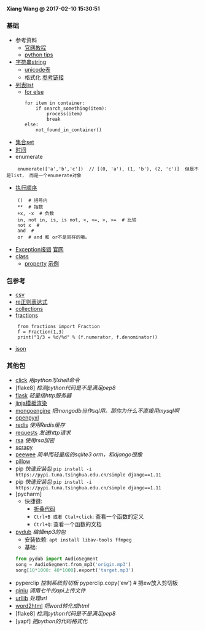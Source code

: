 #### Xiang Wang @ 2017-02-10 15:30:51

### 基础
* 参考资料
    * [官网教程](https://docs.python.org/3/)
    * [python tips](http://book.pythontips.com/en/latest/index.html)
* [字符串string](./string.md)
    * [unicode表](https://unicode-table.com/cn/#samaritan)
    * 格式化 [参考链接](https://pyformat.info/)
* [列表list](list.md)
    * [for else](http://book.pythontips.com/en/latest/for_-_else.html)
        ```
        for item in container:
            if search_something(item):
                process(item)
                break
        else:
            not_found_in_container()
        ```
* [集合set](set.md)
* [时间](time时间.md)
* enumerate
```
    enumerate(['a','b','c'])  // [(0, 'a'), (1, 'b'), (2, 'c')]  但是不是list， 而是一个enumerate对象
```
* [执行顺序](https://docs.python.org/3/reference/expressions.html#evaluation-order)
```
    ()  # 括号内
    **  # 指数
    +x, -x  # 负数
    in, not in, is, is not, <, <=, >, >=  # 比较
    not x  #
    and  #
    or  # and 和 or不是同样的哦。
```
* [Exception报错](./exception.md) [官网](https://docs.python.org/3/tutorial/errors.html#handling-exceptions)
* [class](./class/README.md)
    * [property](./class/property.md) [示例](./class/property.py)


### 包参考
* [csv](./csv.md)
* [re正则表达式](./rematch正则表达式.md)
* [collections](./collections.md)
* [fractions](https://docs.python.org/2/library/fractions.html#fractions.Fraction)
```
    from fractions import Fraction
    f = Fraction(1,3)
    print("1/3 = %d/%d" % (f.numerator, f.denominator))
```
* [json](./json.md)

### 其他包
* [click](./click.md) *用python写shell命令*
* [flake8] *检测python代码是不是满足pep8*
* [flask](./flask.md) *轻量级http服务器*
* [jinja模板渲染](./jinjia.md)
* [mongoengine](./mongoengine.md) *把mongodb当作sql用。那你为什么不直接用mysql啊*
* [openpyxl](./openpyxl.md)
* [redis](./redis.md) *使用Redis缓存*
* [requests](./requests.md) *发送http请求*
* [rsa](./rsa.md) *使用rsa加密*
* [scrapy](./scrapy/README.md)
* [peewee](./peewee.md) *简单而轻量级的sqlite3 orm，和django很像*
* [pillow](./Pillow.md)
* pip *快速安装包*
    `pip install -i https://pypi.tuna.tsinghua.edu.cn/simple django==1.11`
* pip *快速安装包*
    `pip install -i https://pypi.tuna.tsinghua.edu.cn/simple django==1.11`
* [pycharm]
    * 快捷键:
        * [折叠代码](https://www.jetbrains.com/help/pycharm/code-folding-2.html)
        * `Ctrl+B 或者 Ctal+click`: 查看一个函数的定义
        * `Ctrl+Q`: 查看一个函数的文档
* [pydub](https://github.com/jiaaro/pydub) *编辑mp3的包*
    * 安装依赖: `apt install libav-tools ffmpeg`
    * 基础:
    ```python
    from pydub import AudioSegment
    song = AudioSegment.from_mp3('origin.mp3')
    song[10*1000: 40*1000].export('target.mp3')
    ```
* pyperclip *控制系统剪切板*
    pyperclip.copy('ew') # 把ew放入剪切板
* [qiniu](https://developer.qiniu.com/kodo/sdk/1242/python) *调用七牛的api上传文件*
* [urllib](./urllib.md) *处理url*
* [word2html](https://github.com/bradmontgomery/word2html)  *把word转化成html*
* [flake8] *检测python代码是不是满足pep8*
* [yapf] *把python的代码格式化*
